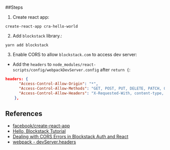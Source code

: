 ##Steps

1. Create react app:

`create-react-app cra-hello-world`

2. Add `blockstack` library.:

`yarn add blockstack`

3. Enable CORS to allow `blockstack.com` to access dev server:


- Add the `headers` to `node_modules/react-scripts/config/webpackDevServer.config`  after `return {`:

``` json
headers: {
      "Access-Control-Allow-Origin": "*",
      "Access-Control-Allow-Methods": "GET, POST, PUT, DELETE, PATCH, OPTIONS",
      "Access-Control-Allow-Headers": "X-Requested-With, content-type, Authorization",
    },
```

## References

- [facebook/create-react-app](https://github.com/facebook/create-react-app)
- [Hello, Blockstack Tutorial](https://docs.blockstack.org/browser/hello-blockstack.html)
- [Dealing with CORS Errors in Blockstack Auth and React](https://forum.blockstack.org/t/dealing-with-cors-errors-in-blockstack-auth-and-react/2592/5)
- [webpack - devServer.headers](https://webpack.js.org/configuration/dev-server/#devserver-headers-)